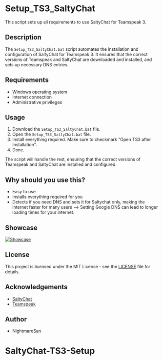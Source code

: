 # Setup_TS3_SaltyChat

This script sets up all requirements to use SaltyChat for Teamspeak 3.

## Description

The `Setup_TS3_SaltyChat.bat` script automates the installation and configuration of SaltyChat for Teamspeak 3. It ensures that the correct versions of Teamspeak and SaltyChat are downloaded and installed, and sets up necessary DNS entries.

## Requirements

- Windows operating system
- Internet connection
- Administrative privileges

## Usage

1. Download the `Setup_TS3_SaltyChat.bat` file.
2. Open the `Setup_TS3_SaltyChat.bat` file.
3. Install everything required. Make sure to checkmark "Open TS3 after Installation".
4. Done.

The script will handle the rest, ensuring that the correct versions of Teamspeak and SaltyChat are installed and configured.

## Why should you use this?
- Easy to use
- Installs everything required for you
- Detects if you need DNS and sets it for Saltychat only, making the internet faster for many users --> Setting Google DNS can lead to longer loading times for your internet.

## Showcase
[![Showcase](https://img.youtube.com/vi/75zKPIvLILw/0.jpg)](https://www.youtube.com/watch?v=75zKPIvLILw)

## License

This project is licensed under the MIT License - see the [LICENSE](LICENSE) file for details.

## Acknowledgements

- [SaltyChat](https://gaming.v10networks.com/saltychat)
- [Teamspeak](https://www.teamspeak.com/)

## Author

- NightmareSan
# SaltyChat-TS3-Setup
